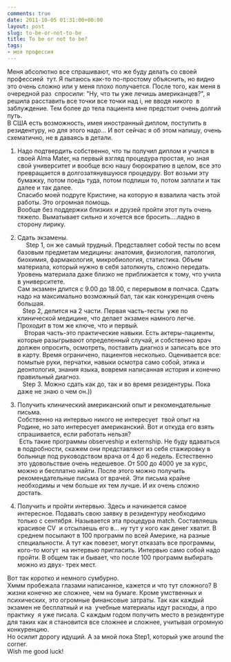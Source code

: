 ```yaml
---
comments: true
date: 2011-10-05 01:31:00+00:00
layout: post
slug: to-be-or-not-to-be
title: To be or not to be?
tags:
- моя профессия
---
```


Меня абсолютно все спрашивают, что же буду делать со своей профессией  тут. Я пытаюсь как-то по-простому объяснить, но видно это очень сложно или у меня плохо получается. После того, как меня в очередной раз  спросили: "Ну, что ты уже лечишь американцев?", я решила расставить все точки все точки над і, не вводя никого  в заблуждение. Тем более до тела пациента мне предстоит очень долгий путь.  
В США есть возможность, имея иностранный диплом, поступить в резидентуру, но для этого надо... И вот сейчас я об этом напишу, очень схематично, не в даваясь в детали.  
  
1. Надо подтвердить собственно, что ты получил диплом и учился в своей Alma Mater, на первый взгляд процедура простая, но зная свой университет и вообще всю нашу бюрократию в целом, все это превращается в долгозатянувшуюся процедуру. Вот возьми эту бумажку, потом поедь туда, потом подпиши то, потом заплати и так далее и так далее.  
Спасибо моей подруге Кристине, на которую я взвалила часть этой работы. Это огромная помощь.  
Вообще без поддержки близких и друзей пройти этот путь очень тяжело. Выматывает сильно и хочется все бросить....ладно в сторону лирику.  
  
2. Сдать экзамены.  
     Step 1, он же самый трудный. Представляет собой тесты по всем базовым предметам медицины: анатомия, физиология, патология, биохимия, фармакология, микробиология, статистика. Объем материала, который нужно в себя затолкнуть, сложно передать. Уровень материала даже близко не приближается к тому, что учила в университете.  
Сам экзамен длится с 9.00 до 18.00, с перерывом в полчаса. Сдать надо на максимально возможный бал, так как конкуренция очень большая.  
   Step 2, делится на 2 части. Первая часть-тесты  уже по клинической медицине, что делает экзамен намного легче. Проходит в том же ключе, что и первый.  
    Вторая часть-это практические навыки. Есть актеры-пациенты, которые разыгрывают определенный случай, и собственно врач должен опросить, осмотреть, поставить диагноз и записать все это в карту. Время ограничено, пациентов несколько. Оценивается все: помытые руки, перчатки, навыки осмотра само собой, этика и деонтология, знания языка, вовремя написанная история и конечно правильный диагноз.  
   Step 3. Можно сдать как до, так и во время резидентуры. Пока даже не знаю о чем он.))  
  
3. Получить клинический американский опыт и рекомендательные письма.  
Собственно на интервью никого не интересует  твой опыт на Родине, но зато интересует американский. Вот и откуда его взять спрашивается, если работать нельзя?  
 Есть такие программы observeship и externship. Не буду вдаваться в подробности, скажем они представляют из себя стажировку в больнице под руководством врача от 4 до 6 недель. Естественно это удовольствие очень недешевое. От 500 до 4000 уе за курс, можно и бесплатно найти. После этого можно получить рекомендательные письма от врачей. Эти письма крайне необходимы и чем больше их тем лучше. И их очень сложно достать.  
  
4. Получить и пройти интервью. Здесь и начинается самое интересное. Подавать свою заявку в резидентуру необходимо только с сентября. Называется эта процедура match. Составляешь красивое CV  и отсылаешь его в... ну тут у кого как денег хватит. В среднем посылают в 100 программ по всей Америке, на разные специальности. А тут как повезет, могут отказать все программы, кого-то могут  на интервью пригласить. Интервью само собой надо пройти. В общем так и бывает, что после 100 программ выбирать можно из двух- трех мест.  
  
Вот так коротко и немного сумбурно.  
Хммм пробежала глазами написанное, кажется и что тут сложного? В жизни конечно же сложнее, чем на бумаге. Кроме умственных и психических, это огромные финансовые затраты. Так как каждый экзамен не бесплатный и на  учебные материалы идут расходы, а про практику  я уже писала. С каждым годом получить место в резидентуре для таких как я становится все сложнее и сложнее, учитывая огромную конкуренцию.  
Но осилит дорогу идущий. А за мной пока Step1, который уже around the corner.  
Wish me good luck!
